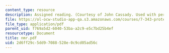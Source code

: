 ```yaml
---
content_type: resource
description: Assigned reading. (Courtesy of John Cassady. Used with permission.)
file: https://ol-ocw-studio-app-qa.s3.amazonaws.com/courses/7-343-protein-folding-misfolding-and-human-disease-fall-2004/2d6ff29c5dd97088528e0c9cd05ad56c_nmr.pdf
file_type: application/pdf
parent_uid: f769a5d2-6040-53ba-a2c9-e5c7bd25b4ef
resourcetype: Document
title: nmr.pdf
uid: 2d6ff29c-5dd9-7088-528e-0c9cd05ad56c
---
```


